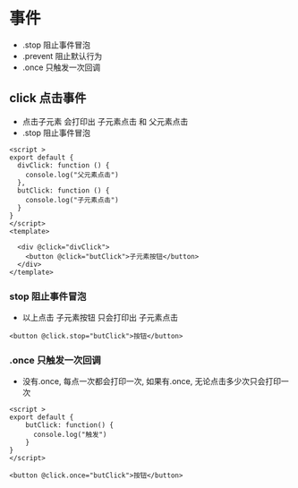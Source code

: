 # 事件
- .stop 阻止事件冒泡
- .prevent 阻止默认行为
- .once 只触发一次回调

## click 点击事件

- 点击子元素 会打印出 子元素点击 和 父元素点击
- .stop 阻止事件冒泡
```vue
<script >
export default {
  divClick: function () {
    console.log("父元素点击")
  },
  butClick: function () {
    console.log("子元素点击")
  }
}
</script>
<template>
  
  <div @click="divClick">
    <button @click="butClick">子元素按钮</button>
  </div>
</template>
```

### stop 阻止事件冒泡
- 以上点击 子元素按钮 只会打印出 子元素点击
```vue
<button @click.stop="butClick">按钮</button>
```

### .once 只触发一次回调
- 没有.once, 每点一次都会打印一次, 如果有.once, 无论点击多少次只会打印一次
```vue
<script >
export default {
    butClick: function() {
      console.log("触发")
    }
}
</script>

<button @click.once="butClick">按钮</button>
```
